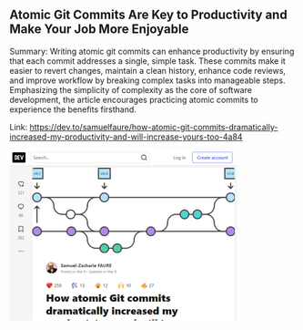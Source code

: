 ## Atomic Git Commits Are Key to Productivity and Make Your Job More Enjoyable
Summary: Writing atomic git commits can enhance productivity by ensuring that each commit addresses a single, simple task. These commits make it easier to revert changes, maintain a clean history, enhance code reviews, and improve workflow by breaking complex tasks into manageable steps. Emphasizing the simplicity of complexity as the core of software development, the article encourages practicing atomic commits to experience the benefits firsthand.

Link: https://dev.to/samuelfaure/how-atomic-git-commits-dramatically-increased-my-productivity-and-will-increase-yours-too-4a84

<img src="/img/419b369b-9885-4ccf-8291-4fc778642d2c.png" width="400" />
<br/><br/>
